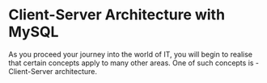 # Client-Server Architecture with MySQL

As you proceed your journey into the world of IT, you will begin to realise that certain concepts apply to many other areas. One of such concepts is - Client-Server architecture.